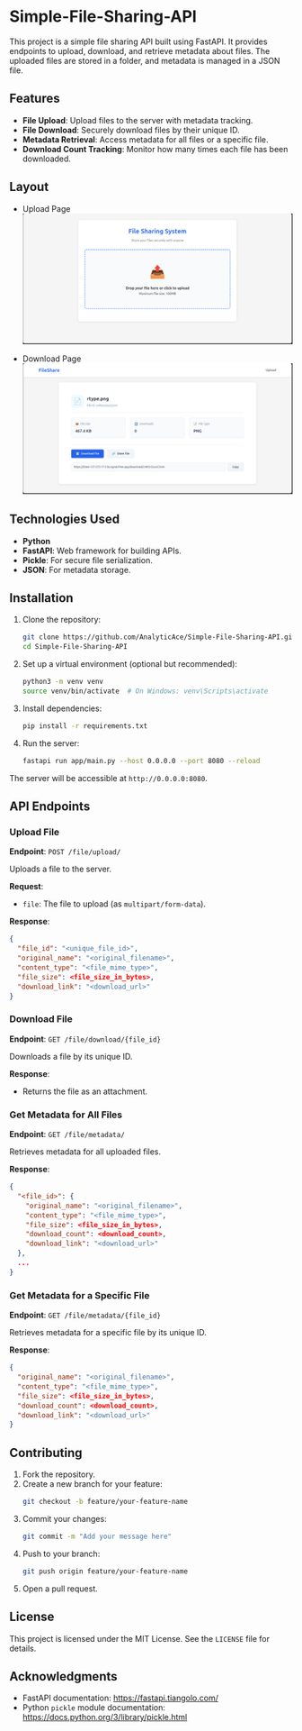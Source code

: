 # Simple-File-Sharing-API

This project is a simple file sharing API built using FastAPI. It provides endpoints to upload, download, and retrieve metadata about files. The uploaded files are stored in a folder, and metadata is managed in a JSON file.

## Features

- **File Upload**: Upload files to the server with metadata tracking.
- **File Download**: Securely download files by their unique ID.
- **Metadata Retrieval**: Access metadata for all files or a specific file.
- **Download Count Tracking**: Monitor how many times each file has been downloaded.

## Layout
- Upload Page
![Upload](.github/assets/upload.png)

- Download Page
![Download](.github/assets/download.png)

## Technologies Used

- **Python**
- **FastAPI**: Web framework for building APIs.
- **Pickle**: For secure file serialization.
- **JSON**: For metadata storage.

## Installation

1. Clone the repository:
   ```bash
   git clone https://github.com/AnalyticAce/Simple-File-Sharing-API.git
   cd Simple-File-Sharing-API
   ```

2. Set up a virtual environment (optional but recommended):
   ```bash
   python3 -m venv venv
   source venv/bin/activate  # On Windows: venv\Scripts\activate
   ```

3. Install dependencies:
   ```bash
   pip install -r requirements.txt
   ```

4. Run the server:
   ```bash
   fastapi run app/main.py --host 0.0.0.0 --port 8080 --reload
   ```

The server will be accessible at `http://0.0.0.0:8080`.

## API Endpoints

### Upload File

**Endpoint**: `POST /file/upload/`

Uploads a file to the server.

**Request**:
- `file`: The file to upload (as `multipart/form-data`).

**Response**:
```json
{
  "file_id": "<unique_file_id>",
  "original_name": "<original_filename>",
  "content_type": "<file_mime_type>",
  "file_size": <file_size_in_bytes>,
  "download_link": "<download_url>"
}
```

### Download File

**Endpoint**: `GET /file/download/{file_id}`

Downloads a file by its unique ID.

**Response**:
- Returns the file as an attachment.

### Get Metadata for All Files

**Endpoint**: `GET /file/metadata/`

Retrieves metadata for all uploaded files.

**Response**:
```json
{
  "<file_id>": {
    "original_name": "<original_filename>",
    "content_type": "<file_mime_type>",
    "file_size": <file_size_in_bytes>,
    "download_count": <download_count>,
    "download_link": "<download_url>"
  },
  ...
}
```

### Get Metadata for a Specific File

**Endpoint**: `GET /file/metadata/{file_id}`

Retrieves metadata for a specific file by its unique ID.

**Response**:
```json
{
  "original_name": "<original_filename>",
  "content_type": "<file_mime_type>",
  "file_size": <file_size_in_bytes>,
  "download_count": <download_count>,
  "download_link": "<download_url>"
}
```

## Contributing

1. Fork the repository.
2. Create a new branch for your feature:
   ```bash
   git checkout -b feature/your-feature-name
   ```
3. Commit your changes:
   ```bash
   git commit -m "Add your message here"
   ```
4. Push to your branch:
   ```bash
   git push origin feature/your-feature-name
   ```
5. Open a pull request.

## License

This project is licensed under the MIT License. See the `LICENSE` file for details.

## Acknowledgments

- FastAPI documentation: https://fastapi.tiangolo.com/
- Python `pickle` module documentation: https://docs.python.org/3/library/pickle.html

